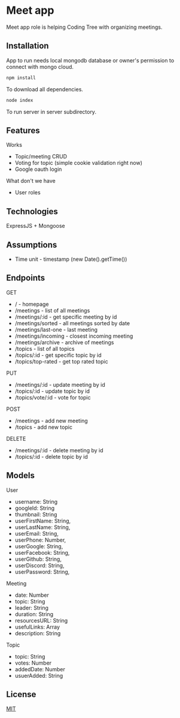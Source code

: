 # Meet app

Meet app role is helping Coding Tree with organizing meetings.

## Installation

App to run needs local mongodb database or owner's permission to connect with mongo cloud.

```bash
npm install
```

To download all dependencies.

```bash
node index
```

To run server in server subdirectory.

## Features

Works

- Topic/meeting CRUD
- Voting for topic (simple cookie validation right now)
- Google oauth login

What don't we have

- User roles

## Technologies

ExpressJS + Mongoose

## Assumptions

- Time unit - timestamp (new Date().getTime())

## Endpoints

GET

- / - homepage
- /meetings - list of all meetings
- /meetings/:id - get specific meeting by id
- /meetings/sorted - all meetings sorted by date
- /meetings/last-one - last meeting
- /meetings/incoming - closest incoming meeting
- /meetings/archive - archive of meetings
- /topics - list of all topics
- /topics/:id - get specific topic by id
- /topics/top-rated - get top rated topic

PUT

- /meetings/:id - update meeting by id
- /topics/:id - update topic by id
- /topics/vote/:id - vote for topic

POST

- /meetings - add new meeting
- /topics - add new topic

DELETE

- /meetings/:id - delete meeting by id
- /topics/:id - delete topic by id

## Models

User

- username: String
- googleId: String
- thumbnail: String
- userFirstName: String,
- userLastName: String,
- userEmail: String,
- userPhone: Number,
- userGoogle: String,
- userFacebook: String,
- userGithub: String,
- userDiscord: String,
- userPassword: String,

Meeting

- date: Number
- topic: String
- leader: String
- duration: String
- resourcesURL: String
- usefulLinks: Array
- description: String

Topic

- topic: String
- votes: Number
- addedDate: Number
- usuerAdded: String

## License

[MIT](https://choosealicense.com/licenses/mit/)
